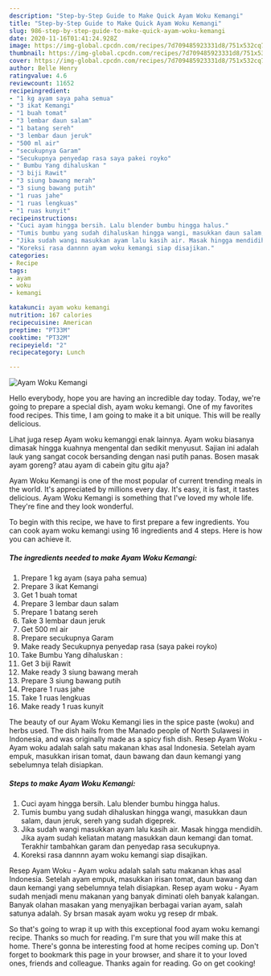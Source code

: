 ```yaml
---
description: "Step-by-Step Guide to Make Quick Ayam Woku Kemangi"
title: "Step-by-Step Guide to Make Quick Ayam Woku Kemangi"
slug: 986-step-by-step-guide-to-make-quick-ayam-woku-kemangi
date: 2020-11-16T01:41:24.928Z
image: https://img-global.cpcdn.com/recipes/7d709485923331d8/751x532cq70/ayam-woku-kemangi-foto-resep-utama.jpg
thumbnail: https://img-global.cpcdn.com/recipes/7d709485923331d8/751x532cq70/ayam-woku-kemangi-foto-resep-utama.jpg
cover: https://img-global.cpcdn.com/recipes/7d709485923331d8/751x532cq70/ayam-woku-kemangi-foto-resep-utama.jpg
author: Belle Henry
ratingvalue: 4.6
reviewcount: 11652
recipeingredient:
- "1 kg ayam saya paha semua"
- "3 ikat Kemangi"
- "1 buah tomat"
- "3 lembar daun salam"
- "1 batang sereh"
- "3 lembar daun jeruk"
- "500 ml air"
- "secukupnya Garam"
- "Secukupnya penyedap rasa saya pakei royko"
- " Bumbu Yang dihaluskan "
- "3 biji Rawit"
- "3 siung bawang merah"
- "3 siung bawang putih"
- "1 ruas jahe"
- "1 ruas lengkuas"
- "1 ruas kunyit"
recipeinstructions:
- "Cuci ayam hingga bersih. Lalu blender bumbu hingga halus."
- "Tumis bumbu yang sudah dihaluskan hingga wangi, masukkan daun salam, daun jeruk, sereh yang sudah digeprek."
- "Jika sudah wangi masukkan ayam lalu kasih air. Masak hingga mendidih. Jika ayam sudah keliatan matang masukkan daun kemangi dan tomat. Terakhir tambahkan garam dan penyedap rasa secukupnya."
- "Koreksi rasa dannnn ayam woku kemangi siap disajikan."
categories:
- Recipe
tags:
- ayam
- woku
- kemangi

katakunci: ayam woku kemangi 
nutrition: 167 calories
recipecuisine: American
preptime: "PT33M"
cooktime: "PT32M"
recipeyield: "2"
recipecategory: Lunch

---
```



![Ayam Woku Kemangi](https://img-global.cpcdn.com/recipes/7d709485923331d8/751x532cq70/ayam-woku-kemangi-foto-resep-utama.jpg)

Hello everybody, hope you are having an incredible day today. Today, we're going to prepare a special dish, ayam woku kemangi. One of my favorites food recipes. This time, I am going to make it a bit unique. This will be really delicious.

Lihat juga resep Ayam woku kemanggi enak lainnya. Ayam woku biasanya dimasak hingga kuahnya mengental dan sedikit menyusut. Sajian ini adalah lauk yang sangat cocok bersanding dengan nasi putih panas. Bosen masak ayam goreng? atau ayam di cabein gitu gitu aja?

Ayam Woku Kemangi is one of the most popular of current trending meals in the world. It's appreciated by millions every day. It's easy, it is fast, it tastes delicious. Ayam Woku Kemangi is something that I've loved my whole life. They're fine and they look wonderful.


To begin with this recipe, we have to first prepare a few ingredients. You can cook ayam woku kemangi using 16 ingredients and 4 steps. Here is how you can achieve it.

<!--inarticleads1-->

##### The ingredients needed to make Ayam Woku Kemangi:

1. Prepare 1 kg ayam (saya paha semua)
1. Prepare 3 ikat Kemangi
1. Get 1 buah tomat
1. Prepare 3 lembar daun salam
1. Prepare 1 batang sereh
1. Take 3 lembar daun jeruk
1. Get 500 ml air
1. Prepare secukupnya Garam
1. Make ready Secukupnya penyedap rasa (saya pakei royko)
1. Take  Bumbu Yang dihaluskan :
1. Get 3 biji Rawit
1. Make ready 3 siung bawang merah
1. Prepare 3 siung bawang putih
1. Prepare 1 ruas jahe
1. Take 1 ruas lengkuas
1. Make ready 1 ruas kunyit


The beauty of our Ayam Woku Kemangi lies in the spice paste (woku) and herbs used. The dish hails from the Manado people of North Sulawesi in Indonesia, and was originally made as a spicy fish dish. Resep Ayam Woku - Ayam woku adalah salah satu makanan khas asal Indonesia. Setelah ayam empuk, masukkan irisan tomat, daun bawang dan daun kemangi yang sebelumnya telah disiapkan. 

<!--inarticleads2-->

##### Steps to make Ayam Woku Kemangi:

1. Cuci ayam hingga bersih. Lalu blender bumbu hingga halus.
1. Tumis bumbu yang sudah dihaluskan hingga wangi, masukkan daun salam, daun jeruk, sereh yang sudah digeprek.
1. Jika sudah wangi masukkan ayam lalu kasih air. Masak hingga mendidih. Jika ayam sudah keliatan matang masukkan daun kemangi dan tomat. Terakhir tambahkan garam dan penyedap rasa secukupnya.
1. Koreksi rasa dannnn ayam woku kemangi siap disajikan.


Resep Ayam Woku - Ayam woku adalah salah satu makanan khas asal Indonesia. Setelah ayam empuk, masukkan irisan tomat, daun bawang dan daun kemangi yang sebelumnya telah disiapkan. Resep ayam woku - Ayam sudah menjadi menu makanan yang banyak diminati oleh banyak kalangan. Banyak olahan masakan yang menyajikan berbagai varian ayam, salah satunya adalah. Sy brsan masak ayam woku yg resep dr mbak. 

So that's going to wrap it up with this exceptional food ayam woku kemangi recipe. Thanks so much for reading. I'm sure that you will make this at home. There's gonna be interesting food at home recipes coming up. Don't forget to bookmark this page in your browser, and share it to your loved ones, friends and colleague. Thanks again for reading. Go on get cooking!

